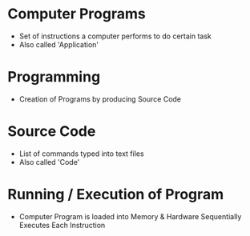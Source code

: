 # Computer Programs

- Set of instructions a computer performs to do certain task
- Also called 'Application'

# Programming

- Creation of Programs by producing Source Code

# Source Code

- List of commands typed into text files
- Also called 'Code'

# Running / Execution of Program

- Computer Program is loaded into Memory & Hardware Sequentially Executes Each Instruction 
